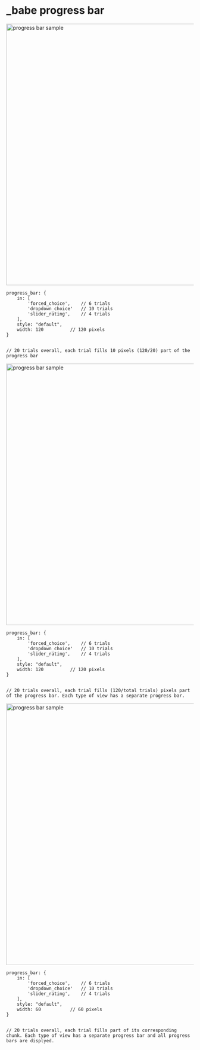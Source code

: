 # \_babe progress bar

<img src='images/progress_samples/pb_default.png' alt='progress bar sample' height='auto' width='700' />

```
progress_bar: {
    in: [
        'forced_choice',    // 6 trials
        'dropdown_choice'   // 10 trials
        'slider_rating',    // 4 trials
    ],
    style: "default",
    width: 120          // 120 pixels
}


// 20 trials overall, each trial fills 10 pixels (120/20) part of the progress bar
```

<img src='images/progress_samples/pb_separate.png' alt='progress bar sample' height='auto' width='700' />

```
progress_bar: {
    in: [
        'forced_choice',    // 6 trials
        'dropdown_choice'   // 10 trials
        'slider_rating',    // 4 trials
    ],
    style: "default",
    width: 120          // 120 pixels
}


// 20 trials overall, each trial fills (120/total trials) pixels part of the progress bar. Each type of view has a separate progress bar.
```

<img src='images/progress_samples/pb_chunks.png' alt='progress bar sample' height='auto' width='700' />

```
progress_bar: {
    in: [
        'forced_choice',    // 6 trials
        'dropdown_choice'   // 10 trials
        'slider_rating',    // 4 trials
    ],
    style: "default",
    width: 60           // 60 pixels
}


// 20 trials overall, each trial fills part of its corresponding chunk. Each type of view has a separate progress bar and all progress bars are displyed.
```
